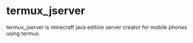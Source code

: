 # termux_jserver
termux_jserver  is minecraft java edition server creator for mobile phones using termux.
